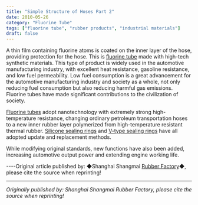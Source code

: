 ```yaml
---
title: "Simple Structure of Hoses Part 2"
date: 2010-05-26
category: "Fluorine Tube"
tags: ["fluorine tube", "rubber products", "industrial materials"]
draft: false
---
```


A thin film containing fluorine atoms is coated on the inner layer of the hose, providing protection for the hose. This is [fluorine tube](http://www.smpolymer.com/fujiaoguan/) made with high-tech synthetic materials. This type of product is widely used in the automotive manufacturing industry, with excellent heat resistance, gasoline resistance, and low fuel permeability. Low fuel consumption is a great advancement for the automotive manufacturing industry and society as a whole, not only reducing fuel consumption but also reducing harmful gas emissions. Fluorine tubes have made significant contributions to the civilization of society.

[Fluorine tubes](http://www.smpolymer.com/fujiaoguan/) adopt nanotechnology with extremely strong high-temperature resistance, changing ordinary petroleum transportation hoses to a new inner rubber layer polymerized from high-temperature resistant thermal rubber. [Silicone sealing rings](http://www.smpolymer.com/) and [V-type sealing rings](http://www.smpolymer.com/) have all adopted update and replacement methods.

While modifying original standards, new functions have also been added, increasing automotive output power and extending engine working life.

----Original article published by: ◆Shanghai Shangmai [Rubber Factory](http://www.smpolymer.com/)◆, please cite the source when reprinting!

---

*Originally published by: Shanghai Shangmai Rubber Factory, please cite the source when reprinting!*